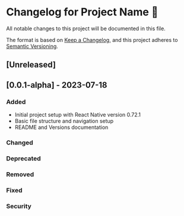 # Changelog for Project Name 🎈

All notable changes to this project will be documented in this file.

The format is based on [Keep a Changelog](https://keepachangelog.com/en/1.0.0/), and this project adheres to [Semantic Versioning](https://semver.org/spec/v2.0.0.html).

## [Unreleased]

## [0.0.1-alpha] - 2023-07-18

### Added

- Initial project setup with React Native version 0.72.1
- Basic file structure and navigation setup
- README and Versions documentation

### Changed

### Deprecated

### Removed

### Fixed

### Security
